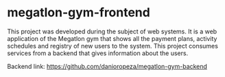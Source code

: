 # megatlon-gym-frontend

This project was developed during the subject of web systems. It is a web application of the Megatlon gym that shows all the payment plans, activity schedules and registry of new users to the system. This project consumes services from a backend that gives information about the users.

Backend link: https://github.com/danioropeza/megatlon-gym-backend

